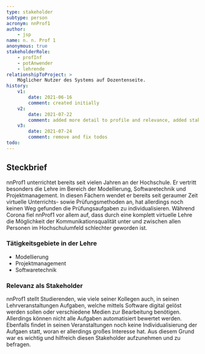 ```yaml
---
type: stakeholder
subtype: person
acronym: nnProf1
author: 
    - jsp
name: n. n. Prof 1
anonymous: true
stakeholderRole: 
    - profInf
    - potAnwender
    - lehrende
relationshipToProject: >
    Möglicher Nutzer des Systems auf Dozentenseite.
history:
    v1:
        date: 2021-06-16
        comment: created initially
    v2:
        date: 2021-07-22
        comment: added more detail to profile and relevance, added stakeholderole potAnwender
    v3:
        date: 2021-07-24
        comment: remove and fix todos
todo: 
---
```

## Steckbrief

nnProf1 unterrichtet bereits seit vielen Jahren an der Hochschule. Er vertritt besonders die Lehre im Bereich der Modellierung, 
Softwaretechnik und Projektmanagement. In diesen Fächern wendet er bereits seit geraumer Zeit virtuelle Unterrichts- sowie 
Prüfungsmethoden an, hat allerdings noch keinen Weg gefunden die Prüfungsaufgaben zu individualisieren. Während Corona 
fiel nnProf1 vor allem auf, dass durch eine komplett virtuelle Lehre die Möglichkeit der Kommunikationsqualität unter 
und zwischen allen Personen im Hochschulumfeld schlechter geworden ist.

### Tätigkeitsgebiete in der Lehre

* Modellierung
* Projektmanagement
* Softwaretechnik

### Relevanz als Stakeholder

nnProf1 stellt Studierenden, wie viele seiner Kollegen auch, in seinen Lehrveranstaltungen Aufgaben, welche mittels Software
digital gelöst werden sollen oder verschiedene Medien zur Bearbeitung benötigen. Allerdings können nicht alle Aufgaben 
automatisiert bewertet werden. Ebenfalls findet in seinen Veranstaltungen noch keine Individualisierung der Aufgaen statt,
woran er allerdings großes Interesse hat. Aus diesem Grund war es wichtig und hilfreich diesen Stakeholder aufzunehmen 
und zu befragen.
